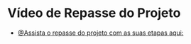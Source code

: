 # Vídeo de Repasse do Projeto

- [@Assista o repasse do projeto com as suas etapas aqui:](https://youtu.be/QGIi1RWjEvU)
